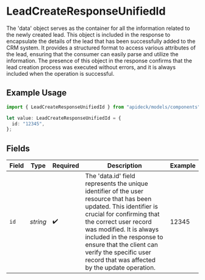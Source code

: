 # LeadCreateResponseUnifiedId

The 'data' object serves as the container for all the information related to the newly created lead. This object is included in the response to encapsulate the details of the lead that has been successfully added to the CRM system. It provides a structured format to access various attributes of the lead, ensuring that the consumer can easily parse and utilize the information. The presence of this object in the response confirms that the lead creation process was executed without errors, and it is always included when the operation is successful.

## Example Usage

```typescript
import { LeadCreateResponseUnifiedId } from "apideck/models/components";

let value: LeadCreateResponseUnifiedId = {
  id: "12345",
};
```

## Fields

| Field                                                                                                                                                                                                                                                                                                                                | Type                                                                                                                                                                                                                                                                                                                                 | Required                                                                                                                                                                                                                                                                                                                             | Description                                                                                                                                                                                                                                                                                                                          | Example                                                                                                                                                                                                                                                                                                                              |
| ------------------------------------------------------------------------------------------------------------------------------------------------------------------------------------------------------------------------------------------------------------------------------------------------------------------------------------ | ------------------------------------------------------------------------------------------------------------------------------------------------------------------------------------------------------------------------------------------------------------------------------------------------------------------------------------ | ------------------------------------------------------------------------------------------------------------------------------------------------------------------------------------------------------------------------------------------------------------------------------------------------------------------------------------ | ------------------------------------------------------------------------------------------------------------------------------------------------------------------------------------------------------------------------------------------------------------------------------------------------------------------------------------ | ------------------------------------------------------------------------------------------------------------------------------------------------------------------------------------------------------------------------------------------------------------------------------------------------------------------------------------ |
| `id`                                                                                                                                                                                                                                                                                                                                 | *string*                                                                                                                                                                                                                                                                                                                             | :heavy_check_mark:                                                                                                                                                                                                                                                                                                                   | The 'data.id' field represents the unique identifier of the user resource that has been updated. This identifier is crucial for confirming that the correct user record was modified. It is always included in the response to ensure that the client can verify the specific user record that was affected by the update operation. | 12345                                                                                                                                                                                                                                                                                                                                |